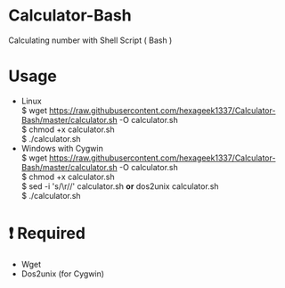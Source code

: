 # Calculator-Bash
Calculating number with Shell Script ( Bash )
# Usage
- Linux<br>
$ wget https://raw.githubusercontent.com/hexageek1337/Calculator-Bash/master/calculator.sh -O calculator.sh<br>
$ chmod +x calculator.sh<br>
$ ./calculator.sh
- Windows with Cygwin<br>
$ wget https://raw.githubusercontent.com/hexageek1337/Calculator-Bash/master/calculator.sh -O calculator.sh<br>
$ chmod +x calculator.sh<br>
$ sed -i 's/\r//' calculator.sh **or** dos2unix calculator.sh<br>
$ ./calculator.sh
# :heavy_exclamation_mark: Required
- Wget
- Dos2unix (for Cygwin)
